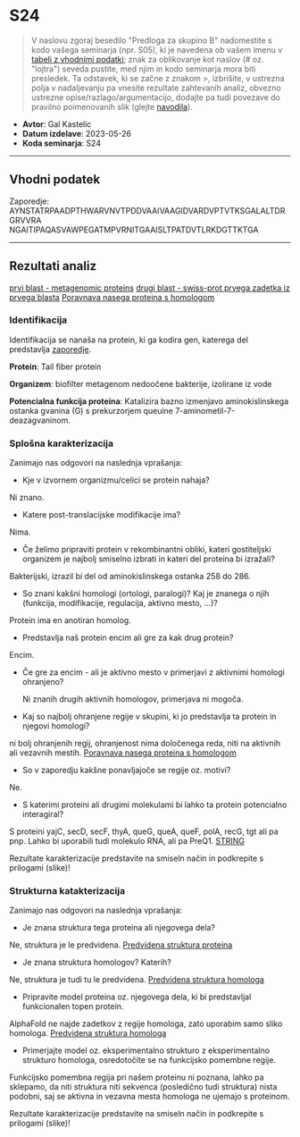 # S24

> V naslovu zgoraj besedilo "Predloga za skupino B" nadomestite s kodo vašega seminarja (npr. S05), ki je navedena ob vašem imenu v [tabeli z vhodnimi podatki](seminar.md); znak za oblikovanje kot naslov (# oz. "lojtra") seveda pustite, med njim in kodo seminarja mora biti presledek. Ta odstavek, ki se začne z znakom >, izbrišite, v ustrezna polja v nadaljevanju pa vnesite rezultate zahtevanih analiz, obvezno ustrezne opise/razlago/argumentacijo, dodajte pa tudi povezave do pravilno poimenovanih slik (glejte [navodila](navodila.md)).

- **Avtor**: Gal Kastelic
- **Datum izdelave**: 2023-05-26
- **Koda seminarja**: S24

---
## Vhodni podatek

Zaporedje: AYNSTATRPAADPTHWARVNVTPDDVAAIVAAGIDVARDVPTVTKSGALALTDRGRVVRA
NGAITIPAQASVAWPEGATMPVRNITGAAISLTPATDVTLRKDGTTKTGA

---
## Rezultati analiz

[prvi blast - metagenomic proteins](S24-BLAST1.png)
[drugi blast - swiss-prot prvega zadetka iz prvega blasta](S24-BLAST2.png)
[Poravnava nasega proteina s homologom](S24-Poravnava_Homologa.png)

### Identifikacija
Identifikacija se nanaša na protein, ki ga kodira gen, katerega del predstavlja  [zaporedje](#vhodni-podatek).

**Protein**: Tail fiber protein

**Organizem**: biofilter metagenom nedoočene bakterije, izolirane iz vode

**Potencialna funkcija proteina**: Katalizira bazno izmenjavo aminokislinskega ostanka gvanina (G) s prekurzorjem queuine 7-aminometil-7-deazagvaninom.

### Splošna karakterizacija
Zanimajo nas odgovori na naslednja vprašanja:
- Kje v izvornem organizmu/celici se protein nahaja?

Ni znano.

- Katere post-translacijske modifikacije ima?

Nima.

- Če želimo pripraviti protein v rekombinantni obliki, kateri gostiteljski organizem je najbolj smiselno izbrati in kateri del proteina bi izražali?

Bakterijski, izrazil bi del od aminokislinskega ostanka 258 do 286.

- So znani kakšni homologi (ortologi, paralogi)? Kaj je znanega o njih (funkcija, modifikacije, regulacija, aktivno mesto, ...)?

Protein ima en anotiran homolog. 

- Predstavlja naš protein encim ali gre za kak drug protein?

Encim.

  - Če gre za encim - ali je aktivno mesto v primerjavi z aktivnimi homologi ohranjeno?

    Ni znanih drugih aktivnih homologov, primerjava ni mogoča.

- Kaj so najbolj ohranjene regije v skupini, ki jo predstavlja ta protein in njegovi homologi?

ni bolj ohranjenih regij, ohranjenost nima določenega reda, niti na aktivnih ali vezavnih mestih.
[Poravnava nasega proteina s homologom](S24-Poravnava_Homologa.png)

- So v zaporedju kakšne ponavljajoče se regije oz. motivi?

Ne.

- S katerimi proteini ali drugimi molekulami bi lahko ta protein potencialno interagiral?

S proteini yajC, secD, secF, thyA, queG, queA, queF, polA, recG, tgt ali pa pnp. Lahko bi uporabili tudi molekulo RNA, ali pa PreQ1.
[STRING](S24-STRING.png)

Rezultate karakterizacije predstavite na smiseln način in podkrepite s prilogami (slike)!

### Strukturna katakterizacija
Zanimajo nas odgovori na naslednja vprašanja:
- Je znana struktura tega proteina ali njegovega dela?

Ne, struktura je le predvidena.
[Predvidena struktura proteina](S24-Struktura_Proteina.png)

- Je znana struktura homologov? Katerih?

Ne, struktura je tudi tu le predvidena.
[Predvidena struktura homologa](S24-Struktura_Homologa.png)

- Pripravite model proteina oz. njegovega dela, ki bi predstavljal funkcionalen topen protein.

AlphaFold ne najde zadetkov z regije homologa, zato uporabim samo sliko homologa.
[Predvidena struktura homologa](S24-Struktura_Homologa.png)

- Primerjajte model oz. eksperimentalno strukturo z eksperimentalno strukturo homologa, osredotočite se na funkcijsko pomembne regije.

Funkcijsko pomembna regija pri našem proteinu ni poznana, lahko pa sklepamo, da niti struktura niti sekvenca (posledično tudi struktura) nista podobni, saj se aktivna in vezavna mesta homologa ne ujemajo s proteinom.

Rezultate karakterizacije predstavite na smiseln način in podkrepite s prilogami (slike)!